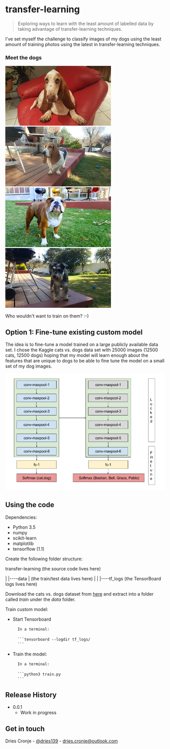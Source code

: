 # transfer-learning
> Exploring ways to learn with the least amount of labelled data by taking advantage of transfer-learning techniques.

I've set myself the challenge to classify images of my dogs using the least amount of training photos using the latest in transfer-learning techniques. 

### Meet the dogs

![Bastian](images/bastian.jpg) ![Bella](images/bella.jpg) ![Grace](images/grace.jpg) ![Pablo](images/pablo.jpg)

Who wouldn't want to train on them? :-)


## Option 1: Fine-tune existing custom model

The idea is to fine-tune a model trained on a large publicly available data set. I chose the Kaggle cats vs. dogs data set with 25000 images (12500 cats, 12500 dogs) hoping that my model will learn enough about the features that are unique to dogs to be able to fine tune the model on a small set of my dog images.


![Architecture](images/transfer-learning-custom-model.png)


## Using the code

Dependencies:

* Python 3.5
* numpy
* scikit-learn
* matplotlib
* tensorflow (1.1)

Create the following folder structure:

transfer-learning
(the source code lives here)

|
|----data
|    (the train/test data lives here)
|
|
|----tf_logs
     (the TensorBoard logs lives here)

Download the cats vs. dogs dataset from [here](https://www.kaggle.com/c/dogs-vs-cats-redux-kernels-edition/data) and extract into a folder called *train* under the *data* folder.

Train custom model:
* Start Tensorboard

        In a terminal:

        ```tensorboard --logdir tf_logs/
        ```

* Train the model:

        In a terminal:

        ```python3 train.py 
        ```




## Release History

* 0.0.1
    * Work in progress



## Get in touch

Dries Cronje - [@dries139](twitter.com/dries139) - dries.cronje@outlook.com




